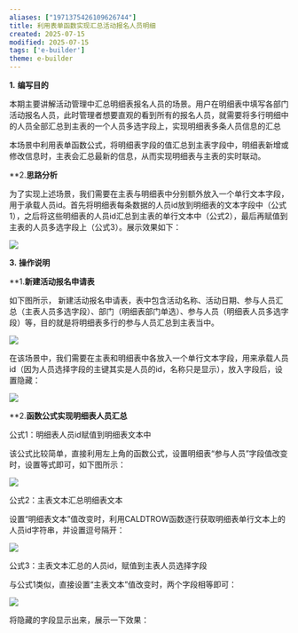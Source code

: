 ```yaml
---
aliases: ["1971375426109626744"]
title: 利用表单函数实现汇总活动报名人员明细
created: 2025-07-15
modified: 2025-07-15
tags: ['e-builder']
theme: e-builder
---
```


**1.** **编写目的**

本期主要讲解活动管理中汇总明细表报名人员的场景。用户在明细表中填写各部门活动报名人员，此时管理者想要直观的看到所有的报名人员，就需要将多行明细中的人员全部汇总到主表的一个人员多选字段上，实现明细表多条人员信息的汇总

本场景中利用表单函数公式，将明细表字段的值汇总到主表字段中，明细表新增或修改信息时，主表会汇总最新的信息，从而实现明细表与主表的实时联动。

**2.**思路分析**

为了实现上述场景，我们需要在主表与明细表中分别额外放入一个单行文本字段，用于承载人员id。首先将明细表每条数据的人员id放到明细表的文本字段中（公式1），之后将这些明细表的人员id汇总到主表的单行文本中（公式2），最后再赋值到主表的人员多选字段上（公式3）。展示效果如下：

![](https://myhelpdoc.oss-cn-heyuan.aliyuncs.com/mdimages/a1ac47d441c53d628d08156ae01b17f3.jpg)

**3.** **操作说明**

**1.**新建活动报名申请表**

如下图所示， 新建活动报名申请表，表中包含活动名称、活动日期、参与人员汇总（主表人员多选字段）、部门（明细表部门单选）、参与人员（明细表人员多选字段）等，目的就是将明细表多行的参与人员汇总到主表当中。

![](https://myhelpdoc.oss-cn-heyuan.aliyuncs.com/mdimages/f5129d39c903d3f40b87d89d4fa4dbf4.jpg)

在该场景中，我们需要在主表和明细表中各放入一个单行文本字段，用来承载人员id（因为人员选择字段的主键其实是人员的id，名称只是显示），放入字段后，设置隐藏：

![](https://myhelpdoc.oss-cn-heyuan.aliyuncs.com/mdimages/812b9e7b852ab2e95908080d520d0a6e.jpg)

**2.**函数公式实现明细表人员汇总**

公式1：明细表人员id赋值到明细表文本中

该公式比较简单，直接利用左上角的函数公式，设置明细表“参与人员”字段值改变时，设置等式即可，如下图所示：

![](https://myhelpdoc.oss-cn-heyuan.aliyuncs.com/mdimages/89f0f7fe2afdc635a87b5ec684fb54df.jpg)

公式2：主表文本汇总明细表文本

设置“明细表文本”值改变时，利用CALDTROW函数逐行获取明细表单行文本上的人员id字符串，并设置逗号隔开：

![](https://myhelpdoc.oss-cn-heyuan.aliyuncs.com/mdimages/7e5657806cafad3e5154de8f674b6de9.jpg)

公式3：主表文本汇总的人员id，赋值到主表人员选择字段

与公式1类似，直接设置“主表文本”值改变时，两个字段相等即可：

![](https://myhelpdoc.oss-cn-heyuan.aliyuncs.com/mdimages/def708365a326d8e12365d1a2660804a.jpg)

将隐藏的字段显示出来，展示一下效果：

